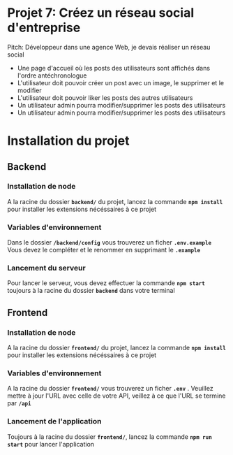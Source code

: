# Projet 7: Créez un réseau social d'entreprise

Pitch:  Développeur dans une agence Web, je devais réaliser un réseau social
- Une page d'accueil où les posts des utilisateurs sont affichés dans l'ordre antéchronologue
- L'utilisateur doit pouvoir créer un post avec un image, le supprimer et le modifier
- L'utilisateur doit pouvoir liker les posts des autres utilisateurs
- Un utilisateur admin pourra modifier/supprimer les posts des utilisateurs
- Un utilisateur admin pourra modifier/supprimer les posts des utilisateurs

# Installation du projet

## Backend
### Installation de node
A la racine du dossier **`backend/`** du projet, lancez la commande **`npm install`** pour installer les extensions nécéssaires à ce projet
### Variables d'environnement
Dans le dossier **`/backend/config`** vous trouverez un ficher **`.env.example`** Vous devez le compléter et le renommer en supprimant le **`.example`**
### Lancement du serveur
Pour lancer le serveur, vous devez effectuer la commande **`npm start`** toujours à la racine du dossier **`backend`** dans votre terminal

## Frontend

### Installation de node
A la racine du dossier **`frontend/`** du projet, lancez la commande **`npm install`** pour installer les extensions nécéssaires à ce projet

### Variables d'environnement
A la racine du dossier  **`frontend/`** vous trouverez un ficher **`.env`** . Veuillez mettre à jour l'URL avec celle de votre API, veillez à ce que l'URL se termine par **`/api`**

### Lancement de l'application
Toujours à la racine du dossier **`frontend/`**, lancez la commande **`npm run start`** pour lancer l'application
